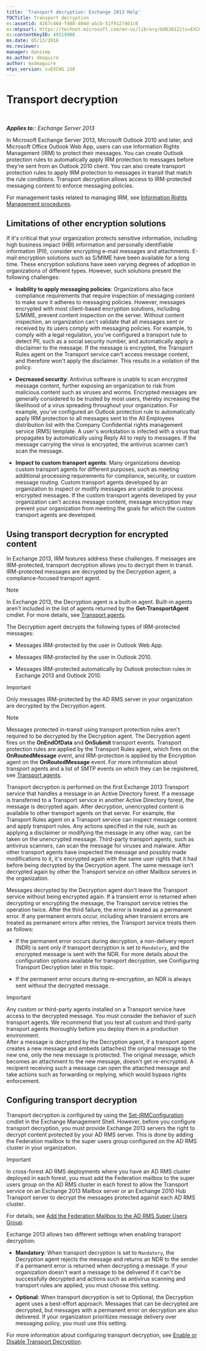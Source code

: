 ```yaml
---
title: 'Transport decryption: Exchange 2013 Help'
TOCTitle: Transport decryption
ms:assetid: 4267c46d-f488-404d-a5cb-51f9127461c0
ms:mtpsurl: https://technet.microsoft.com/en-us/library/Dd638122(v=EXCHG.150)
ms:contentKeyID: 49319908
ms.date: 05/13/2016
ms.reviewer: 
manager: dansimp
ms.author: dmaguire
author: msdmaguire
mtps_version: v=EXCHG.150
---
```


# Transport decryption

 

_**Applies to:**: Exchange Server 2013_

In Microsoft Exchange Server 2013, Microsoft Outlook 2010 and later, and Microsoft Office Outlook Web App, users can use Information Rights Management (IRM) to protect their messages. You can create Outlook protection rules to automatically apply IRM protection to messages before they're sent from an Outlook 2010 client. You can also create transport protection rules to apply IRM protection to messages in transit that match the rule conditions. Transport decryption allows access to IRM-protected messaging content to enforce messaging policies.

For management tasks related to managing IRM, see [Information Rights Management procedures](information-rights-management-procedures-exchange-2013-help.md).

## Limitations of other encryption solutions

If it's critical that your organization protects sensitive information, including high business impact (HBI) information and personally identifiable information (PII), consider encrypting e-mail messages and attachments. E-mail encryption solutions such as S/MIME have been available for a long time. These encryption solutions have seen varying degrees of adoption in organizations of different types. However, such solutions present the following challenges:

  - **Inability to apply messaging policies**: Organizations also face compliance requirements that require inspection of messaging content to make sure it adheres to messaging policies. However, messages encrypted with most client-based encryption solutions, including S/MIME, prevent content inspection on the server. Without content inspection, an organization can't validate that all messages sent or received by its users comply with messaging policies. For example, to comply with a legal regulation, you've configured a transport rule to detect PII, such as a social security number, and automatically apply a disclaimer to the message. If the message is encrypted, the Transport Rules agent on the Transport service can't access message content, and therefore won't apply the disclaimer. This results in a violation of the policy.

  - **Decreased security**: Antivirus software is unable to scan encrypted message content, further exposing an organization to risk from malicious content such as viruses and worms. Encrypted messages are generally considered to be trusted by most users, thereby increasing the likelihood of a virus spreading throughout your organization. For example, you've configured an Outlook protection rule to automatically apply IRM protection to all messages sent to the All Employees distribution list with the Company Confidential rights management service (RMS) template. A user's workstation is infected with a virus that propagates by automatically using Reply All to reply to messages. If the message carrying the virus is encrypted, the antivirus scanner can't scan the message.

  - **Impact to custom transport agents**: Many organizations develop custom transport agents for different purposes, such as meeting additional processing requirements for compliance, security, or custom message routing. Custom transport agents developed by an organization to inspect or modify messages are unable to process encrypted messages. If the custom transport agents developed by your organization can't access message content, message encryption may prevent your organization from meeting the goals for which the custom transport agents are developed.

## Using transport decryption for encrypted content

In Exchange 2013, IRM features address these challenges. If messages are IRM-protected, transport decryption allows you to decrypt them in transit. IRM-protected messages are decrypted by the Decryption agent, a compliance-focused transport agent.

> [!NOTE]
> In Exchange 2013, the Decryption agent is a built-in agent. Built-in agents aren't included in the list of agents returned by the <STRONG>Get-TransportAgent</STRONG> cmdlet. For more details, see <A href="transport-agents-exchange-2013-help.md">Transport agents</A>.

The Decryption agent decrypts the following types of IRM-protected messages:

  - Messages IRM-protected by the user in Outlook Web App.

  - Messages IRM-protected by the user in Outlook 2010.

  - Messages IRM-protected automatically by Outlook protection rules in Exchange 2013 and Outlook 2010.

> [!IMPORTANT]
> Only messages IRM-protected by the AD&nbsp;RMS server in your organization are decrypted by the Decryption agent.

> [!NOTE]
> Messages protected in-transit using transport protection rules aren't required to be decrypted by the Decryption agent. The Decryption agent fires on the <STRONG>OnEndOfData</STRONG> and <STRONG>OnSubmit</STRONG> transport events. Transport protection rules are applied by the Transport Rules agent, which fires on the <STRONG>OnRoutedMessage</STRONG> event, and IRM-protection is applied by the Encryption agent on the <STRONG>OnRoutedMessage</STRONG> event. For more information about transport agents and a list of SMTP events on which they can be registered, see <A href="transport-agents-exchange-2013-help.md">Transport agents</A>.

Transport decryption is performed on the first Exchange 2013 Transport service that handles a message in an Active Directory forest. If a message is transferred to a Transport service in another Active Directory forest, the message is decrypted again. After decryption, unencrypted content is available to other transport agents on that server. For example, the Transport Rules agent on a Transport service can inspect message content and apply transport rules. Any actions specified in the rule, such as applying a disclaimer or modifying the message in any other way, can be taken on the unencrypted message. Third-party transport agents, such as antivirus scanners, can scan the message for viruses and malware. After other transport agents have inspected the message and possibly made modifications to it, it's encrypted again with the same user rights that it had before being decrypted by the Decryption agent. The same message isn't decrypted again by other the Transport service on other Mailbox servers in the organization.

Messages decrypted by the Decryption agent don't leave the Transport service without being encrypted again. If a transient error is returned when decrypting or encrypting the message, the Transport service retries the operation twice. After the third failure, the error is treated as a permanent error. If any permanent errors occur, including when transient errors are treated as permanent errors after retries, the Transport service treats them as follows:

  - If the permanent error occurs during decryption, a non-delivery report (NDR) is sent only if transport decryption is set to `Mandatory`, and the encrypted message is sent with the NDR. For more details about the configuration options available for transport decryption, see Configuring Transport Decryption later in this topic.

  - If the permanent error occurs during re-encryption, an NDR is always sent without the decrypted message.

> [!IMPORTANT]
> Any custom or third-party agents installed on a Transport service have access to the decrypted message. You must consider the behavior of such transport agents. We recommend that you test all custom and third-party transport agents thoroughly before you deploy them in a production environment.<BR>After a message is decrypted by the Decryption agent, if a transport agent creates a new message and embeds (attaches) the original message to the new one, only the new message is protected. The original message, which becomes an attachment to the new message, doesn't get re-encrypted. A recipient receiving such a message can open the attached message and take actions such as forwarding or replying, which would bypass rights enforcement.

## Configuring transport decryption

Transport decryption is configured by using the [Set-IRMConfiguration](https://technet.microsoft.com/en-us/library/dd979792\(v=exchg.150\)) cmdlet in the Exchange Management Shell. However, before you configure transport decryption, you must provide Exchange 2013 servers the right to decrypt content protected by your AD RMS server. This is done by adding the Federation mailbox to the super users group configured on the AD RMS cluster in your organization.

> [!IMPORTANT]
> In cross-forest AD&nbsp;RMS deployments where you have an AD&nbsp;RMS cluster deployed in each forest, you must add the Federation mailbox to the super users group on the AD&nbsp;RMS cluster in each forest to allow the Transport service on an Exchange 2013 Mailbox server or an Exchange 2010 Hub Transport server to decrypt the messages protected against each AD&nbsp;RMS cluster.

For details, see [Add the Federation Mailbox to the AD RMS Super Users Group](add-the-federation-mailbox-to-the-ad-rms-super-users-group-exchange-2013-help.md).

Exchange 2013 allows two different settings when enabling transport decryption:

  - **Mandatory**: When transport decryption is set to `Mandatory`, the Decryption agent rejects the message and returns an NDR to the sender if a permanent error is returned when decrypting a message. If your organization doesn't want a message to be delivered if it can't be successfully decrypted and actions such as antivirus scanning and transport rules are applied, you must choose this setting.

  - **Optional**: When transport decryption is set to Optional, the Decryption agent uses a best-effort approach. Messages that can be decrypted are decrypted, but messages with a permanent error on decryption are also delivered. If your organization prioritizes message delivery over messaging policy, you must use this setting.

For more information about configuring transport decryption, see [Enable or Disable Transport Decryption](enable-or-disable-transport-decryption-exchange-2013-help.md).
